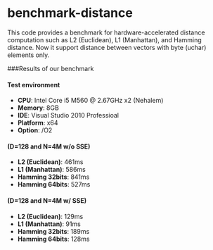 benchmark-distance
==================

This code provides a benchmark for hardware-accelerated distance computation such as L2 (Euclidean), L1 (Manhattan), and Hamming distance. Now it support distance between vectors with byte (uchar) elements only.

###Results of our benchmark

#### Test environment
* **CPU**: Intel Core i5 M560 @ 2.67GHz x2 (Nehalem)
* **Memory**: 8GB
* **IDE**: Visual Studio 2010 Professioal
* **Platform**: x64 
* **Option**: /O2

#### (D=128 and N=4M w/o SSE)
* **L2 (Euclidean)**: 461ms
* **L1 (Manhattan)**: 586ms
* **Hamming 32bits**: 841ms
* **Hamming 64bits**: 527ms

#### (D=128 and N=4M w/ SSE)
* **L2 (Euclidean)**: 129ms
* **L1 (Manhattan)**:  91ms
* **Hamming 32bits**: 189ms
* **Hamming 64bits**: 128ms

